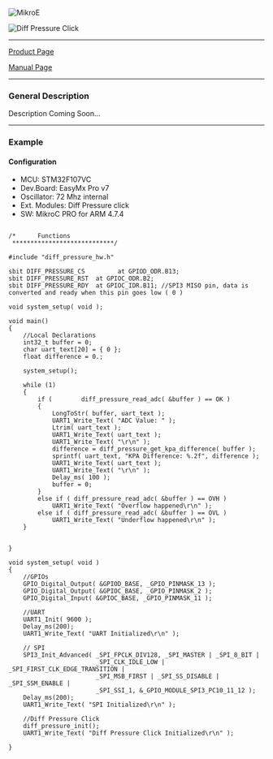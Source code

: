![MikroE](http://www.mikroe.com/img/designs/beta/logo_small.png)

![Diff Pressure Click](http://cdn.mikroe.com/img/click/diff-pressure-click/diff-pressure.png)

---
[Product Page](http://www.mikroe.com/click/diff-pressure/)

[Manual Page](http://docs.mikroe.com/Diff_pressure_click)

---

### General Description

Description Coming Soon...


---

### Example

#### Configuration
* MCU:             STM32F107VC
* Dev.Board:       EasyMx Pro v7
* Oscillator:      72 Mhz internal
* Ext. Modules:    Diff Pressure click
* SW:              MikroC PRO for ARM 4.7.4

```

/*      Functions
 ****************************/

#include "diff_pressure_hw.h"

sbit DIFF_PRESSURE_CS         at GPIOD_ODR.B13;
sbit DIFF_PRESSURE_RST  at GPIOC_ODR.B2;
sbit DIFF_PRESSURE_RDY  at GPIOC_IDR.B11; //SPI3 MISO pin, data is converted and ready when this pin goes low ( 0 )

void system_setup( void );

void main()
{
    //Local Declarations
    int32_t buffer = 0;
    char uart_text[20] = { 0 };
    float difference = 0.;

    system_setup();

    while (1)
    {
        if (        diff_pressure_read_adc( &buffer ) == OK )
        {
            LongToStr( buffer, uart_text );
            UART1_Write_Text( "ADC Value: " );
            Ltrim( uart_text );
            UART1_Write_Text( uart_text );
            UART1_Write_Text( "\r\n" );
            difference = diff_pressure_get_kpa_difference( buffer );
            sprintf( uart_text, "KPA Difference: %.2f", difference );
            UART1_Write_Text( uart_text );
            UART1_Write_Text( "\r\n" );
            Delay_ms( 100 );
            buffer = 0;
        }
        else if ( diff_pressure_read_adc( &buffer ) == OVH )
            UART1_Write_Text( "Overflow happened\r\n" );
        else if ( diff_pressure_read_adc( &buffer ) == OVL )
            UART1_Write_Text( "Underflow happened\r\n" );
    }


}

void system_setup( void )
{
    //GPIOs
    GPIO_Digital_Output( &GPIOD_BASE, _GPIO_PINMASK_13 );
    GPIO_Digital_Output( &GPIOC_BASE, _GPIO_PINMASK_2 );
    GPIO_Digital_Input( &GPIOC_BASE, _GPIO_PINMASK_11 );

    //UART
    UART1_Init( 9600 );
    Delay_ms(200);
    UART1_Write_Text( "UART Initialized\r\n" );

    // SPI
    SPI3_Init_Advanced( _SPI_FPCLK_DIV128, _SPI_MASTER | _SPI_8_BIT |
                        _SPI_CLK_IDLE_LOW | _SPI_FIRST_CLK_EDGE_TRANSITION |
                        _SPI_MSB_FIRST | _SPI_SS_DISABLE | _SPI_SSM_ENABLE |
                        _SPI_SSI_1, &_GPIO_MODULE_SPI3_PC10_11_12 );
    Delay_ms(200);
    UART1_Write_Text( "SPI Initialized\r\n" );

    //Diff Pressure Click
    diff_pressure_init();
    UART1_Write_Text( "Diff Pressure Click Initialized\r\n" );

}

```


